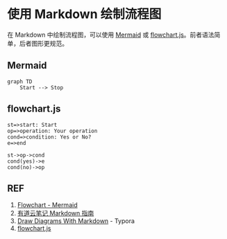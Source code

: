 # 使用 Markdown 绘制流程图

在 Markdown 中绘制流程图，可以使用 [Mermaid][1] 或 [flowchart.js][4]。前者语法简单，后者图形更规范。

## Mermaid

```
graph TD
    Start --> Stop
```

## flowchart.js

```
st=>start: Start
op=>operation: Your operation
cond=>condition: Yes or No?
e=>end

st->op->cond
cond(yes)->e
cond(no)->op
```

## REF

1. [Flowchart - Mermaid][1]
1. [有道云笔记 Markdown 指南][2]
1. [Draw Diagrams With Markdown][3] - Typora
1. [flowchart.js][4]

[1]: https://mermaid-js.github.io/mermaid/#/flowchart "Flowchart - Mermaid"
[2]: http://note.youdao.com/iyoudao/?p=2445 "有道云笔记 Markdown 指南"
[3]: https://support.typora.io/Draw-Diagrams-With-Markdown/ "Draw Diagrams With Markdown"
[4]: https://flowchart.js.org/ "flowchart.js"